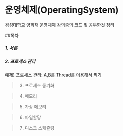 # 운영체제(OperatingSystem)
경성대학교 양희재 운영체제 강의중의 코드 및 공부한것 정리

##목차

##### 1. 서론

##### 2. 프로세스 관리

[예제) 프로세스 관리: A,B를 Thread를 이용해서 찍기](OperatingSystem/src/os2/process/management/Test.java)

> 3. 프로세스 동기화

> 4. 메모리

> 5. 가상 메모리

> 6. 파일할당

> 7. 디스크 스케쥴링

